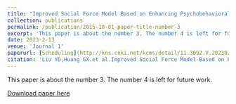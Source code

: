 ```yaml
---
title: "Improved Social Force Model Based on Enhancing Psychobehavioral Heterogeneity"
collection: publications
permalink: /publication/2015-10-01-paper-title-number-3
excerpt: 'This paper is about the number 3. The number 4 is left for future work.'
date: 2023-2-13
venue: 'Journal 1'
paperurl: [Scheduling](http://kns.cnki.net/kcms/detail/11.3092.V.20230214.1331.003.html)
citation: 'Liu YD,Huang GX.et al.Improved Social Force Model Based on Enhancing Psychobehavioral Heterogeneity. <i>Journal of system simulation </i>. :1-10[2023-04-17].'
---
```

This paper is about the number 3. The number 4 is left for future work.

[Download paper here](http://gaoxiang-huang.github.io/files/paper3.pdf)

<!-- Recommended citation: Your Name, You. (2015). "Paper Title Number 3." <i>Journal 1</i>. 1(3). -->
